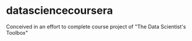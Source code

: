 # datasciencecoursera
Conceived in an effort to complete course project of "The Data Scientist's Toolbox"
